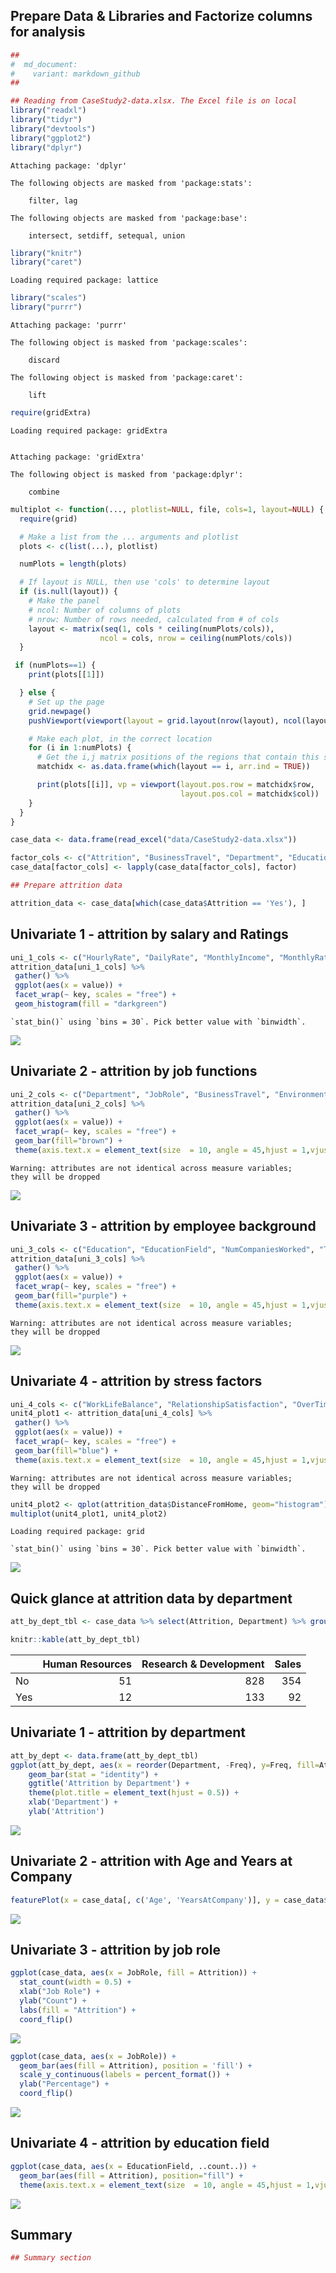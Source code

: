 Prepare Data & Libraries and Factorize columns for analysis
-----------------------------------------------------------

``` r
##
#  md_document:
#    variant: markdown_github
##

## Reading from CaseStudy2-data.xlsx. The Excel file is on local
library("readxl")
library("tidyr")
library("devtools")
library("ggplot2")
library("dplyr")
```


    Attaching package: 'dplyr'

    The following objects are masked from 'package:stats':

        filter, lag

    The following objects are masked from 'package:base':

        intersect, setdiff, setequal, union

``` r
library("knitr")
library("caret")
```

    Loading required package: lattice

``` r
library("scales")
library("purrr")
```


    Attaching package: 'purrr'

    The following object is masked from 'package:scales':

        discard

    The following object is masked from 'package:caret':

        lift

``` r
require(gridExtra)
```

    Loading required package: gridExtra


    Attaching package: 'gridExtra'

    The following object is masked from 'package:dplyr':

        combine

``` r
multiplot <- function(..., plotlist=NULL, file, cols=1, layout=NULL) {
  require(grid)

  # Make a list from the ... arguments and plotlist
  plots <- c(list(...), plotlist)

  numPlots = length(plots)

  # If layout is NULL, then use 'cols' to determine layout
  if (is.null(layout)) {
    # Make the panel
    # ncol: Number of columns of plots
    # nrow: Number of rows needed, calculated from # of cols
    layout <- matrix(seq(1, cols * ceiling(numPlots/cols)),
                    ncol = cols, nrow = ceiling(numPlots/cols))
  }

 if (numPlots==1) {
    print(plots[[1]])

  } else {
    # Set up the page
    grid.newpage()
    pushViewport(viewport(layout = grid.layout(nrow(layout), ncol(layout))))

    # Make each plot, in the correct location
    for (i in 1:numPlots) {
      # Get the i,j matrix positions of the regions that contain this subplot
      matchidx <- as.data.frame(which(layout == i, arr.ind = TRUE))

      print(plots[[i]], vp = viewport(layout.pos.row = matchidx$row,
                                      layout.pos.col = matchidx$col))
    }
  }
}

case_data <- data.frame(read_excel("data/CaseStudy2-data.xlsx"))

factor_cols <- c("Attrition", "BusinessTravel", "Department", "Education", "EducationField", "EnvironmentSatisfaction", "Gender", "JobInvolvement", "JobLevel", "JobRole", "JobSatisfaction", "MaritalStatus", "OverTime")
case_data[factor_cols] <- lapply(case_data[factor_cols], factor)

## Prepare attrition data

attrition_data <- case_data[which(case_data$Attrition == 'Yes'), ]
```

Univariate 1 - attrition by salary and Ratings
----------------------------------------------

``` r
uni_1_cols <- c("HourlyRate", "DailyRate", "MonthlyIncome", "MonthlyRate", "PercentSalaryHike", "StockOptionLevel", "PerformanceRating", "RelationshipSatisfaction")
attrition_data[uni_1_cols] %>%
 gather() %>%     
 ggplot(aes(x = value)) +                     
 facet_wrap(~ key, scales = "free") +  
 geom_histogram(fill = "darkgreen")
```

    `stat_bin()` using `bins = 30`. Pick better value with `binwidth`.

![](CaseStudy2_files/figure-markdown_github/unnamed-chunk-2-1.png)

Univariate 2 - attrition by job functions
-----------------------------------------

``` r
uni_2_cols <- c("Department", "JobRole", "BusinessTravel", "EnvironmentSatisfaction", "JobInvolvement", "JobLevel")
attrition_data[uni_2_cols] %>%
 gather() %>%     
 ggplot(aes(x = value)) +                     
 facet_wrap(~ key, scales = "free") +  
 geom_bar(fill="brown") +
 theme(axis.text.x = element_text(size  = 10, angle = 45,hjust = 1,vjust = 1))
```

    Warning: attributes are not identical across measure variables;
    they will be dropped

![](CaseStudy2_files/figure-markdown_github/unnamed-chunk-3-1.png)

Univariate 3 - attrition by employee background
-----------------------------------------------

``` r
uni_3_cols <- c("Education", "EducationField", "NumCompaniesWorked", "TotalWorkingYears", "YearsAtCompany")
attrition_data[uni_3_cols] %>%
 gather() %>%     
 ggplot(aes(x = value)) +                     
 facet_wrap(~ key, scales = "free") +  
 geom_bar(fill="purple") +
 theme(axis.text.x = element_text(size  = 10, angle = 45,hjust = 1,vjust = 1))
```

    Warning: attributes are not identical across measure variables;
    they will be dropped

![](CaseStudy2_files/figure-markdown_github/unnamed-chunk-4-1.png)

Univariate 4 - attrition by stress factors
------------------------------------------

``` r
uni_4_cols <- c("WorkLifeBalance", "RelationshipSatisfaction", "OverTime", "TrainingTimesLastYear")
unit4_plot1 <- attrition_data[uni_4_cols] %>%
 gather() %>%     
 ggplot(aes(x = value)) +                     
 facet_wrap(~ key, scales = "free") +  
 geom_bar(fill="blue") +
 theme(axis.text.x = element_text(size  = 10, angle = 45,hjust = 1,vjust = 1))
```

    Warning: attributes are not identical across measure variables;
    they will be dropped

``` r
unit4_plot2 <- qplot(attrition_data$DistanceFromHome, geom="histogram")  + xlab("Distance From Home")
multiplot(unit4_plot1, unit4_plot2)
```

    Loading required package: grid

    `stat_bin()` using `bins = 30`. Pick better value with `binwidth`.

![](CaseStudy2_files/figure-markdown_github/unnamed-chunk-5-1.png)

Quick glance at attrition data by department
--------------------------------------------

``` r
att_by_dept_tbl <- case_data %>% select(Attrition, Department) %>% group_by(Department) %>% arrange(Department) %>% table()

knitr::kable(att_by_dept_tbl)
```

|     |  Human Resources|  Research & Development|  Sales|
|-----|----------------:|-----------------------:|------:|
| No  |               51|                     828|    354|
| Yes |               12|                     133|     92|

Univariate 1 - attrition by department
--------------------------------------

``` r
att_by_dept <- data.frame(att_by_dept_tbl)
ggplot(att_by_dept, aes(x = reorder(Department, -Freq), y=Freq, fill=Attrition)) + 
    geom_bar(stat = "identity") + 
    ggtitle('Attrition by Department') + 
    theme(plot.title = element_text(hjust = 0.5)) +
    xlab('Department') + 
    ylab('Attrition')
```

![](CaseStudy2_files/figure-markdown_github/unnamed-chunk-7-1.png)

Univariate 2 - attrition with Age and Years at Company
------------------------------------------------------

``` r
featurePlot(x = case_data[, c('Age', 'YearsAtCompany')], y = case_data$Attrition, plot = "density", auto.key = list(columns = 2))
```

![](CaseStudy2_files/figure-markdown_github/unnamed-chunk-8-1.png)

Univariate 3 - attrition by job role
------------------------------------

``` r
ggplot(case_data, aes(x = JobRole, fill = Attrition)) +
  stat_count(width = 0.5) +
  xlab("Job Role") +
  ylab("Count") +
  labs(fill = "Attrition") +
  coord_flip()
```

![](CaseStudy2_files/figure-markdown_github/unnamed-chunk-9-1.png)

``` r
ggplot(case_data, aes(x = JobRole)) + 
  geom_bar(aes(fill = Attrition), position = 'fill') + 
  scale_y_continuous(labels = percent_format()) +
  ylab("Percentage") +
  coord_flip()
```

![](CaseStudy2_files/figure-markdown_github/unnamed-chunk-9-2.png)

Univariate 4 - attrition by education field
-------------------------------------------

``` r
ggplot(case_data, aes(x = EducationField, ..count..)) +
  geom_bar(aes(fill = Attrition), position="fill") +
  theme(axis.text.x = element_text(size  = 10, angle = 45,hjust = 1,vjust = 1))
```

![](CaseStudy2_files/figure-markdown_github/unnamed-chunk-10-1.png)

Summary
-------

``` r
## Summary section
```

